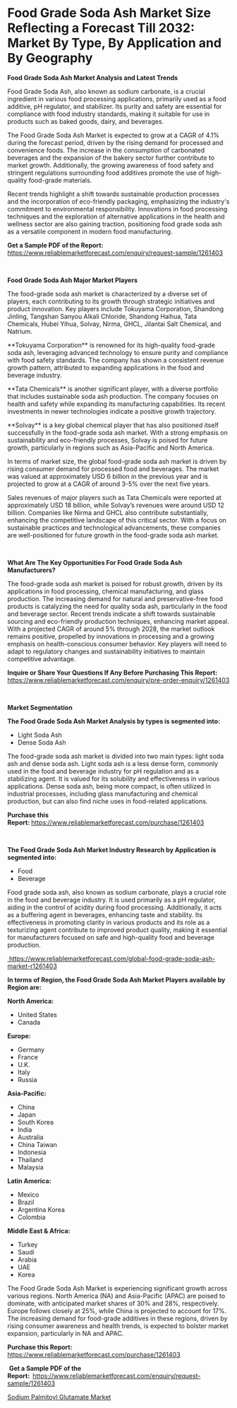 <p><h1>Food Grade Soda Ash Market Size Reflecting a Forecast Till 2032: Market By Type, By Application and By Geography</h1></p><p><strong>Food Grade Soda Ash Market Analysis and Latest Trends</strong></p>
<p><p>Food Grade Soda Ash, also known as sodium carbonate, is a crucial ingredient in various food processing applications, primarily used as a food additive, pH regulator, and stabilizer. Its purity and safety are essential for compliance with food industry standards, making it suitable for use in products such as baked goods, dairy, and beverages.</p><p>The Food Grade Soda Ash Market is expected to grow at a CAGR of 4.1% during the forecast period, driven by the rising demand for processed and convenience foods. The increase in the consumption of carbonated beverages and the expansion of the bakery sector further contribute to market growth. Additionally, the growing awareness of food safety and stringent regulations surrounding food additives promote the use of high-quality food-grade materials.</p><p>Recent trends highlight a shift towards sustainable production processes and the incorporation of eco-friendly packaging, emphasizing the industry's commitment to environmental responsibility. Innovations in food processing techniques and the exploration of alternative applications in the health and wellness sector are also gaining traction, positioning food grade soda ash as a versatile component in modern food manufacturing.</p></p>
<p><strong>Get a Sample PDF of the Report:&nbsp;</strong> <a href="https://www.reliablemarketforecast.com/enquiry/request-sample/1261403?utm_campaign=2853&utm_medium=2&utm_source=Github&utm_content=ia&utm_term=03042025&utm_id=food-grade-soda-ash">https://www.reliablemarketforecast.com/enquiry/request-sample/1261403</a></p>
<p>&nbsp;</p>
<p><strong>Food Grade Soda Ash Major Market Players</strong></p>
<p><p>The food-grade soda ash market is characterized by a diverse set of players, each contributing to its growth through strategic initiatives and product innovation. Key players include Tokuyama Corporation, Shandong Jinling, Tangshan Sanyou Alkali Chloride, Shandong Haihua, Tata Chemicals, Hubei Yihua, Solvay, Nirma, GHCL, Jilantai Salt Chemical, and Natrium.</p><p>**Tokuyama Corporation** is renowned for its high-quality food-grade soda ash, leveraging advanced technology to ensure purity and compliance with food safety standards. The company has shown a consistent revenue growth pattern, attributed to expanding applications in the food and beverage industry.</p><p>**Tata Chemicals** is another significant player, with a diverse portfolio that includes sustainable soda ash production. The company focuses on health and safety while expanding its manufacturing capabilities. Its recent investments in newer technologies indicate a positive growth trajectory.</p><p>**Solvay** is a key global chemical player that has also positioned itself successfully in the food-grade soda ash market. With a strong emphasis on sustainability and eco-friendly processes, Solvay is poised for future growth, particularly in regions such as Asia-Pacific and North America.</p><p>In terms of market size, the global food-grade soda ash market is driven by rising consumer demand for processed food and beverages. The market was valued at approximately USD 6 billion in the previous year and is projected to grow at a CAGR of around 3-5% over the next five years.</p><p>Sales revenues of major players such as Tata Chemicals were reported at approximately USD 18 billion, while Solvay’s revenues were around USD 12 billion. Companies like Nirma and GHCL also contribute substantially, enhancing the competitive landscape of this critical sector. With a focus on sustainable practices and technological advancements, these companies are well-positioned for future growth in the food-grade soda ash market.</p></p>
<p>&nbsp;</p>
<p><strong>What Are The Key Opportunities For Food Grade Soda Ash Manufacturers?</strong></p>
<p><p>The food-grade soda ash market is poised for robust growth, driven by its applications in food processing, chemical manufacturing, and glass production. The increasing demand for natural and preservative-free food products is catalyzing the need for quality soda ash, particularly in the food and beverage sector. Recent trends indicate a shift towards sustainable sourcing and eco-friendly production techniques, enhancing market appeal. With a projected CAGR of around 5% through 2028, the market outlook remains positive, propelled by innovations in processing and a growing emphasis on health-conscious consumer behavior. Key players will need to adapt to regulatory changes and sustainability initiatives to maintain competitive advantage.</p></p>
<p><strong>Inquire or Share Your Questions If Any Before Purchasing This Report:</strong> <a href="https://www.reliablemarketforecast.com/enquiry/pre-order-enquiry/1261403?utm_campaign=2853&utm_medium=2&utm_source=Github&utm_content=ia&utm_term=03042025&utm_id=food-grade-soda-ash">https://www.reliablemarketforecast.com/enquiry/pre-order-enquiry/1261403</a></p>
<p>&nbsp;</p>
<p><strong>Market Segmentation</strong></p>
<p><strong>The Food Grade Soda Ash Market Analysis by types is segmented into:</strong></p>
<p><ul><li>Light Soda Ash</li><li>Dense Soda Ash</li></ul></p>
<p><p>The food-grade soda ash market is divided into two main types: light soda ash and dense soda ash. Light soda ash is a less dense form, commonly used in the food and beverage industry for pH regulation and as a stabilizing agent. It is valued for its solubility and effectiveness in various applications. Dense soda ash, being more compact, is often utilized in industrial processes, including glass manufacturing and chemical production, but can also find niche uses in food-related applications.</p></p>
<p><strong>Purchase this Report:&nbsp;</strong><a href="https://www.reliablemarketforecast.com/purchase/1261403?utm_campaign=2853&utm_medium=2&utm_source=Github&utm_content=ia&utm_term=03042025&utm_id=food-grade-soda-ash">https://www.reliablemarketforecast.com/purchase/1261403</a></p>
<p>&nbsp;</p>
<p><strong>The Food Grade Soda Ash Market Industry Research by Application is segmented into:</strong></p>
<p><ul><li>Food</li><li>Beverage</li></ul></p>
<p><p>Food grade soda ash, also known as sodium carbonate, plays a crucial role in the food and beverage industry. It is used primarily as a pH regulator, aiding in the control of acidity during food processing. Additionally, it acts as a buffering agent in beverages, enhancing taste and stability. Its effectiveness in promoting clarity in various products and its role as a texturizing agent contribute to improved product quality, making it essential for manufacturers focused on safe and high-quality food and beverage production.</p></p>
<p><a href="https://www.reliablemarketforecast.com/global-food-grade-soda-ash-market-r1261403?utm_campaign=2853&utm_medium=2&utm_source=Github&utm_content=ia&utm_term=03042025&utm_id=food-grade-soda-ash">&nbsp;https://www.reliablemarketforecast.com/global-food-grade-soda-ash-market-r1261403</a></p>
<p><strong>In terms of Region, the Food Grade Soda Ash Market Players available by Region are:</strong></p>
<p>
    <p> <strong> North America: </strong>
        <ul>
            <li>United States</li>
            <li>Canada</li>
        </ul>
        </p> 
    <p> <strong> Europe: </strong>
        <ul>
            <li>Germany</li>
            <li>France</li>
            <li>U.K.</li>
            <li>Italy</li>
            <li>Russia</li>
        </ul>
        </p> 
    <p> <strong> Asia-Pacific: </strong>
        <ul>
            <li>China</li>
            <li>Japan</li>
            <li>South Korea</li>
            <li>India</li>
            <li>Australia</li>
            <li>China Taiwan</li>
            <li>Indonesia</li>
            <li>Thailand</li>
            <li>Malaysia</li>
        </ul>
        </p> 
    <p> <strong> Latin America: </strong>
        <ul>
            <li>Mexico</li>
            <li>Brazil</li>
            <li>Argentina Korea</li>
            <li>Colombia</li>
        </ul>
        </p> 
    <p> <strong> Middle East & Africa: </strong>
        <ul>
            <li>Turkey</li>
            <li>Saudi</li>
            <li>Arabia</li>
            <li>UAE</li>
            <li>Korea</li>
        </ul>
    </p>
    </p>
<p><p>The Food Grade Soda Ash Market is experiencing significant growth across various regions. North America (NA) and Asia-Pacific (APAC) are poised to dominate, with anticipated market shares of 30% and 28%, respectively. Europe follows closely at 25%, while China is projected to account for 17%. The increasing demand for food-grade additives in these regions, driven by rising consumer awareness and health trends, is expected to bolster market expansion, particularly in NA and APAC.</p></p>
<p><strong>Purchase this Report: </strong><a href="https://www.reliablemarketforecast.com/purchase/1261403?utm_campaign=2853&utm_medium=2&utm_source=Github&utm_content=ia&utm_term=03042025&utm_id=food-grade-soda-ash">https://www.reliablemarketforecast.com/purchase/1261403</a></p>
<p>&nbsp;<strong>Get a Sample PDF of the Report:&nbsp;&nbsp;</strong><a href="https://www.reliablemarketforecast.com/enquiry/request-sample/1261403?utm_campaign=2853&utm_medium=2&utm_source=Github&utm_content=ia&utm_term=03042025&utm_id=food-grade-soda-ash">https://www.reliablemarketforecast.com/enquiry/request-sample/1261403</a></p>
<p><strong></strong></p>
<p><p><a href="https://github.com/penglatilles/Market-Research-Report-List-1/blob/main/sodium-palmitoyl-glutamate-market.md?utm_campaign=2853&utm_medium=2&utm_source=Github&utm_content=ia&utm_term=03042025&utm_id=food-grade-soda-ash">Sodium Palmitoyl Glutamate Market</a></p></p>